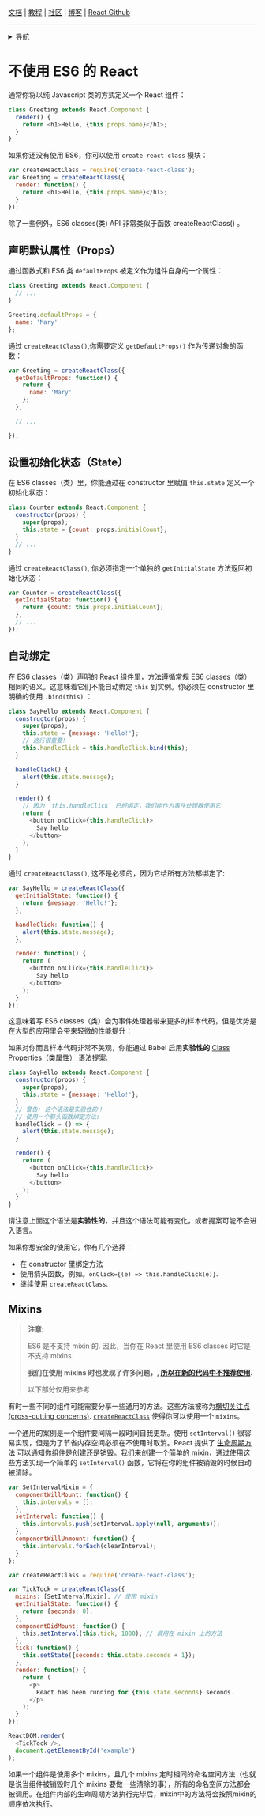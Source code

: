 [文档](/cn/docs/hello-world.md) | [教程](/cn/tutorial/tutorial.md) | [社区](/cn/community/support.md) | [博客](/cn/_posts/2017-04-07-react-v15.5.0.md) | [React Github](https://facebook.github.io/react/)

---
<details>
  <summary>导航</summary>

#### 快速入门

* [安装](/cn/docs/installation.md)
* [Hello World](/cn/docs/hello-world.md)
* [JSX 介绍](/cn/docs/introducing-jsx.md)
* [渲染元素](/cn/docs/rendering-elements.md)
* [组件和Props](/cn/docs/components-and-props.md)
* [State和生命周期](/cn/docs/state-and-lifecycle.md)
* [事件处理](/cn/docs/handling-events.md)
* [条件渲染](/cn/docs/conditional-rendering.md)
* [列表和键](/cn/docs/lists-and-keys.md)
* [表单](/cn/docs/forms.md)
* [状态提升](/cn/docs/lifting-state-up.md)
* [组合 vs 继承](/cn/docs/composition-vs-inheritance.md)
* [用 React 思考](/cn/docs/thinking-in-react.md)

#### 高级教程

* [深入JSX](/cn/docs/jsx-in-depth.md)
* [使用 PropTypes 做类型检查](/cn/docs/typechecking-with-proptypes.md)
* [Refs 和 DOM](/cn/docs/refs-and-the-dom.md)
* [不可控组件](/cn/docs/uncontrolled-components.md)
* [性能优化](/cn/docs/optimizing-performance.md)
* [**`不使用 ES6 的 React`**](/cn/docs/react-without-es6.md)
* [不使用 JSX 的 React](/cn/docs/react-without-jsx.md)
* [一致性比较（Reconciliation）](/cn/docs/reconciliation.md)
* [上下文（Context）](/cn/docs/context.md)
* [Web Components](/cn/docs/web-components.md)
* [高阶组件](/cn/docs/higher-order-components.md)
* [与其它类库集成](/cn/docs/integrating-with-other-libraries.md)

#### 参考

* [React](/cn/docs/react-api.md)
* [React.Component](/cn/docs/react-component.md)
* [ReactDOM](/cn/docs/react-dom.md)
* [ReactDOMServer](/cn/docs/react-dom-server.md)
* [DOM 元素](/cn/docs/dom-elements.md)
* [合成事件（SyntheticEvent）](/cn/docs/events.md)

#### 贡献

* [如何贡献](/cn/contributing/how-to-contribute.md)
* [代码库概述](/cn/contributing/codebase-overview.md)
* [实现说明](/cn/contributing/implementation-notes.md)
* [设计原则](/cn/contributing/design-principles.md)


</details>

# 不使用 ES6 的 React

通常你将以纯 Javascript 类的方式定义一个 React 组件：

```javascript
class Greeting extends React.Component {
  render() {
    return <h1>Hello, {this.props.name}</h1>;
  }
}
```

如果你还没有使用 ES6，你可以使用 `create-react-class` 模块：

```javascript
var createReactClass = require('create-react-class');
var Greeting = createReactClass({
  render: function() {
    return <h1>Hello, {this.props.name}</h1>;
  }
});
```

除了一些例外，ES6 classes(类) API 非常类似于函数 createReactClass() 。

## 声明默认属性（Props）

通过函数式和 ES6 类 `defaultProps` 被定义作为组件自身的一个属性：

```javascript
class Greeting extends React.Component {
  // ...
}

Greeting.defaultProps = {
  name: 'Mary'
};
```

通过 `createReactClass()`,你需要定义 `getDefaultProps()` 作为传递对象的函数：

```javascript
var Greeting = createReactClass({
  getDefaultProps: function() {
    return {
      name: 'Mary'
    };
  },

  // ...

});
```

## 设置初始化状态（State）

在 ES6 classes（类）里，你能通过在 constructor 里赋值 `this.state` 定义一个初始化状态：

```javascript
class Counter extends React.Component {
  constructor(props) {
    super(props);
    this.state = {count: props.initialCount};
  }
  // ...
}
```

通过 `createReactClass()`, 你必须指定一个单独的 `getInitialState` 方法返回初始化状态：

```javascript
var Counter = createReactClass({
  getInitialState: function() {
    return {count: this.props.initialCount};
  },
  // ...
});
```

## 自动绑定

在 ES6 classes（类）声明的 React 组件里，方法遵循常规 ES6 classes（类）相同的语义。这意味着它们不能自动绑定 `this` 到实例。你必须在 constructor  里明确的使用 `.bind(this)` ：

```javascript
class SayHello extends React.Component {
  constructor(props) {
    super(props);
    this.state = {message: 'Hello!'};
    // 这行很重要!
    this.handleClick = this.handleClick.bind(this);
  }

  handleClick() {
    alert(this.state.message);
  }

  render() {
    // 因为 `this.handleClick` 已经绑定，我们能作为事件处理器使用它
    return (
      <button onClick={this.handleClick}>
        Say hello
      </button>
    );
  }
}
```

通过 `createReactClass()`, 这不是必须的，因为它给所有方法都绑定了:

```javascript
var SayHello = createReactClass({
  getInitialState: function() {
    return {message: 'Hello!'};
  },

  handleClick: function() {
    alert(this.state.message);
  },

  render: function() {
    return (
      <button onClick={this.handleClick}>
        Say hello
      </button>
    );
  }
});
```

这意味着写 ES6 classes（类）会为事件处理器带来更多的样本代码，但是优势是在大型的应用里会带来轻微的性能提升：

如果对你而言样本代码非常不美观，你能通过 Babel 启用**实验性的** [Class Properties（类属性）](https://babeljs.io/docs/plugins/transform-class-properties/) 语法提案:

```javascript
class SayHello extends React.Component {
  constructor(props) {
    super(props);
    this.state = {message: 'Hello!'};
  }
  // 警告: 这个语法是实验性的！
  // 使用一个箭头函数绑定方法:
  handleClick = () => {
    alert(this.state.message);
  }

  render() {
    return (
      <button onClick={this.handleClick}>
        Say hello
      </button>
    );
  }
}
```

请注意上面这个语法是**实验性的**，并且这个语法可能有变化，或者提案可能不会进入语言。

如果你想安全的使用它，你有几个选择：

* 在 constructor 里绑定方法
* 使用箭头函数，例如。`onClick={(e) => this.handleClick(e)}`.
* 继续使用 `createReactClass`.

## Mixins

>**注意:**
>
>ES6 是不支持 mixin 的. 因此，当你在 React 里使用 ES6 classes 时它是不支持 mixins.
>
>**我们在使用 mixins 时也发现了许多问题，, [所以在新的代码中不推荐使用](/cn/blog/2016/07/13/mixins-considered-harmful.md).**
>
>以下部分仅用来参考

有时一些不同的组件可能需要分享一些通用的方法。这些方法被称为[横切关注点(cross-cutting concerns)](https://en.wikipedia.org/wiki/Cross-cutting_concern). [`createReactClass`](/cn/docs/top-level-api.md#react.createclass) 使得你可以使用一个 `mixins`。

一个通用的案例是一个组件要间隔一段时间自我更新。使用 `setInterval()` 很容易实现，但是为了节省内存空间必须在不使用时取消。React 提供了 [生命周期方法](/cn/docs/working-with-the-browser.md#component-lifecycle) 可以通知你组件是创建还是销毁。我们来创建一个简单的 mixin，通过使用这些方法实现一个简单的 `setInterval()` 函数，它将在你的组件被销毁的时候自动被清除。

```javascript
var SetIntervalMixin = {
  componentWillMount: function() {
    this.intervals = [];
  },
  setInterval: function() {
    this.intervals.push(setInterval.apply(null, arguments));
  },
  componentWillUnmount: function() {
    this.intervals.forEach(clearInterval);
  }
};

var createReactClass = require('create-react-class');

var TickTock = createReactClass({
  mixins: [SetIntervalMixin], // 使用 mixin
  getInitialState: function() {
    return {seconds: 0};
  },
  componentDidMount: function() {
    this.setInterval(this.tick, 1000); // 调用在 mixin 上的方法
  },
  tick: function() {
    this.setState({seconds: this.state.seconds + 1});
  },
  render: function() {
    return (
      <p>
        React has been running for {this.state.seconds} seconds.
      </p>
    );
  }
});

ReactDOM.render(
  <TickTock />,
  document.getElementById('example')
);
```

如果一个组件是使用多个 mixins，且几个 mixins 定时相同的命名空间方法（也就是说当组件被销毁时几个 mixins 要做一些清除的事），所有的命名空间方法都会被调用。在组件内部的生命周期方法执行完毕后，mixin中的方法将会按照mixin的顺序依次执行。
